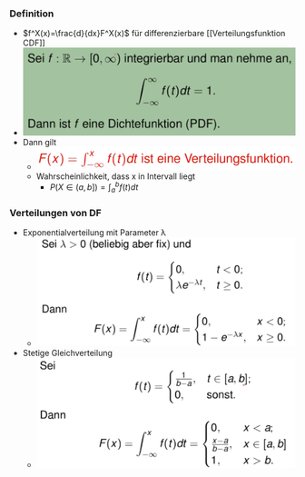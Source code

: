 ### Definition
+ $f^X(x)=\frac{d}{dx}F^X(x)$ für differenzierbare [[Verteilungsfunktion CDF]]
+ ![](../../../z_images/Pasted%20image%2020221013085503.png)
+ Dann gilt 
	+ ![](../../../z_images/Pasted%20image%2020221013085554.png)
	+ Wahrscheinlichkeit, dass x in Intervall liegt
		+ $P(X∈(a,b])=\int_a^bf(t)dt$

### Verteilungen von DF
+ Exponentialverteilung mit Parameter λ
	+ ![](../../../z_images/Pasted%20image%2020221013094024.png)
+ Stetige Gleichverteilung
	+ ![](../../../z_images/Pasted%20image%2020221013094217.png)